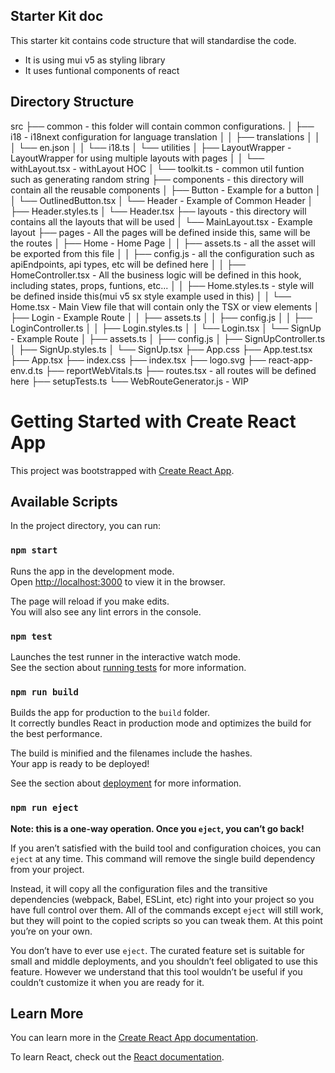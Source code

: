 ## Starter Kit doc
This starter kit contains code structure that will standardise the code.
- It is using mui v5 as styling library
- It uses funtional components of react


## Directory Structure
src
├── common - this folder will contain common configurations.
│   ├── i18 - i18next configuration for language translation
│   │   ├── translations
│   │   │   └── en.json
│   │   └── i18.ts
│   └── utilities
│       ├── LayoutWrapper - LayoutWrapper for using multiple layouts with pages
│       │   └── withLayout.tsx - withLayout HOC 
│       └── toolkit.ts - common util funtion such as generating random string
├── components - this directory will contain all the reusable components
│   ├── Button - Example for a button
│   │   └── OutlinedButton.tsx
│   └── Header - Example of Common Header
│       ├── Header.styles.ts
│       └── Header.tsx
├── layouts - this directory will contains all the layouts that will be used 
│   └── MainLayout.tsx - Example layout
├── pages - All the pages will be defined inside this, same will be the routes
│   ├── Home - Home Page
│   │   ├── assets.ts - all the asset will be exported from this file
│   │   ├── config.js - all the configuration such as apiEndpoints, api types, etc will be defined here
│   │   ├── HomeController.tsx - All the business logic will be defined in this hook, including states, props, funtions, etc...
│   │   ├── Home.styles.ts - style will be defined inside this(mui v5 sx style example used in this)
│   │   └── Home.tsx - Main View file that will contain only the TSX or view elements
│   ├── Login - Example Route
│   │   ├── assets.ts
│   │   ├── config.js
│   │   ├── LoginController.ts
│   │   ├── Login.styles.ts
│   │   └── Login.tsx
│   └── SignUp - Example Route
│       ├── assets.ts
│       ├── config.js
│       ├── SignUpController.ts
│       ├── SignUp.styles.ts
│       └── SignUp.tsx
├── App.css
├── App.test.tsx
├── App.tsx 
├── index.css
├── index.tsx
├── logo.svg
├── react-app-env.d.ts
├── reportWebVitals.ts
├── routes.tsx - all routes will be defined here
├── setupTests.ts
└── WebRouteGenerator.js - WIP


# Getting Started with Create React App

This project was bootstrapped with [Create React App](https://github.com/facebook/create-react-app).

## Available Scripts

In the project directory, you can run:

### `npm start`

Runs the app in the development mode.\
Open [http://localhost:3000](http://localhost:3000) to view it in the browser.

The page will reload if you make edits.\
You will also see any lint errors in the console.

### `npm test`

Launches the test runner in the interactive watch mode.\
See the section about [running tests](https://facebook.github.io/create-react-app/docs/running-tests) for more information.

### `npm run build`

Builds the app for production to the `build` folder.\
It correctly bundles React in production mode and optimizes the build for the best performance.

The build is minified and the filenames include the hashes.\
Your app is ready to be deployed!

See the section about [deployment](https://facebook.github.io/create-react-app/docs/deployment) for more information.

### `npm run eject`

**Note: this is a one-way operation. Once you `eject`, you can’t go back!**

If you aren’t satisfied with the build tool and configuration choices, you can `eject` at any time. This command will remove the single build dependency from your project.

Instead, it will copy all the configuration files and the transitive dependencies (webpack, Babel, ESLint, etc) right into your project so you have full control over them. All of the commands except `eject` will still work, but they will point to the copied scripts so you can tweak them. At this point you’re on your own.

You don’t have to ever use `eject`. The curated feature set is suitable for small and middle deployments, and you shouldn’t feel obligated to use this feature. However we understand that this tool wouldn’t be useful if you couldn’t customize it when you are ready for it.

## Learn More

You can learn more in the [Create React App documentation](https://facebook.github.io/create-react-app/docs/getting-started).

To learn React, check out the [React documentation](https://reactjs.org/).

